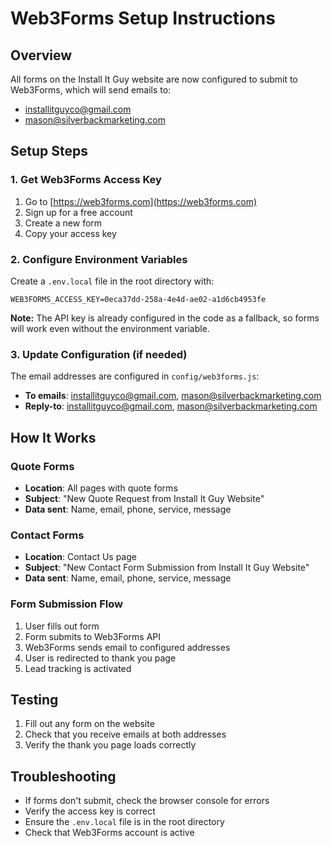 # Web3Forms Setup Instructions

## Overview

All forms on the Install It Guy website are now configured to submit to Web3Forms, which will send emails to:

- installitguyco@gmail.com
- mason@silverbackmarketing.com

## Setup Steps

### 1. Get Web3Forms Access Key

1. Go to [https://web3forms.com](https://web3forms.com)
2. Sign up for a free account
3. Create a new form
4. Copy your access key

### 2. Configure Environment Variables

Create a `.env.local` file in the root directory with:

```env
WEB3FORMS_ACCESS_KEY=0eca37dd-258a-4e4d-ae02-a1d6cb4953fe
```

**Note:** The API key is already configured in the code as a fallback, so forms will work even without the environment variable.

### 3. Update Configuration (if needed)

The email addresses are configured in `config/web3forms.js`:

- **To emails**: installitguyco@gmail.com, mason@silverbackmarketing.com
- **Reply-to**: installitguyco@gmail.com, mason@silverbackmarketing.com

## How It Works

### Quote Forms

- **Location**: All pages with quote forms
- **Subject**: "New Quote Request from Install It Guy Website"
- **Data sent**: Name, email, phone, service, message

### Contact Forms

- **Location**: Contact Us page
- **Subject**: "New Contact Form Submission from Install It Guy Website"
- **Data sent**: Name, email, phone, service, message

### Form Submission Flow

1. User fills out form
2. Form submits to Web3Forms API
3. Web3Forms sends email to configured addresses
4. User is redirected to thank you page
5. Lead tracking is activated

## Testing

1. Fill out any form on the website
2. Check that you receive emails at both addresses
3. Verify the thank you page loads correctly

## Troubleshooting

- If forms don't submit, check the browser console for errors
- Verify the access key is correct
- Ensure the `.env.local` file is in the root directory
- Check that Web3Forms account is active
